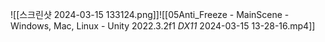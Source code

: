 ![[스크린샷 2024-03-15 133124.png]]![[05Anti_Freeze - MainScene - Windows, Mac, Linux - Unity 2022.3.2f1 _DX11_ 2024-03-15 13-28-16.mp4]]